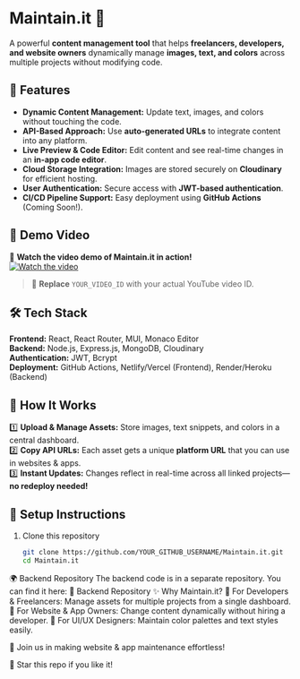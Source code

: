 # Maintain.it 🚀  
A powerful **content management tool** that helps **freelancers, developers, and website owners** dynamically manage **images, text, and colors** across multiple projects without modifying code.

## 🌟 Features
- **Dynamic Content Management:** Update text, images, and colors without touching the code.
- **API-Based Approach:** Use **auto-generated URLs** to integrate content into any platform.
- **Live Preview & Code Editor:** Edit content and see real-time changes in an **in-app code editor**.
- **Cloud Storage Integration:** Images are stored securely on **Cloudinary** for efficient hosting.
- **User Authentication:** Secure access with **JWT-based authentication**.
- **CI/CD Pipeline Support:** Easy deployment using **GitHub Actions** (Coming Soon!).

## 🎥 Demo Video  
🚀 **Watch the video demo of Maintain.it in action!**  
[![Watch the video](https://img.youtube.com/vi/YOUR_VIDEO_ID/maxresdefault.jpg)](https://www.youtube.com/watch?v=YOUR_VIDEO_ID)  

> 📌 **Replace** `YOUR_VIDEO_ID` with your actual YouTube video ID.

## 🛠️ Tech Stack  
**Frontend:** React, React Router, MUI, Monaco Editor  
**Backend:** Node.js, Express.js, MongoDB, Cloudinary  
**Authentication:** JWT, Bcrypt  
**Deployment:** GitHub Actions, Netlify/Vercel (Frontend), Render/Heroku (Backend)

## 🚀 How It Works  
1️⃣ **Upload & Manage Assets:** Store images, text snippets, and colors in a central dashboard.  
2️⃣ **Copy API URLs:** Each asset gets a unique **platform URL** that you can use in websites & apps.  
3️⃣ **Instant Updates:** Changes reflect in real-time across all linked projects—**no redeploy needed!**  

## 🔧 Setup Instructions  
1. Clone this repository  
   ```bash
   git clone https://github.com/YOUR_GITHUB_USERNAME/Maintain.it.git
   cd Maintain.it
🌍 Backend Repository
The backend code is in a separate repository. You can find it here:
🔗 Backend Repository
✨ Why Maintain.it?
🔹 For Developers & Freelancers: Manage assets for multiple projects from a single dashboard.
🔹 For Website & App Owners: Change content dynamically without hiring a developer.
🔹 For UI/UX Designers: Maintain color palettes and text styles easily.

🚀 Join us in making website & app maintenance effortless!

📢 Star this repo if you like it! 
